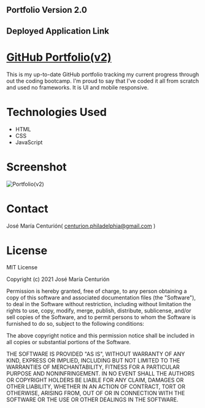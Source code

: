 ## Portfolio Version 2.0

## Deployed Application Link
# [GitHub Portfolio(v2)](https://chemacenturion.github.io/Portfolio-v2/)

This is my up-to-date GitHub portfolio tracking my current progress through out the coding bootcamp.
I'm proud to say that I've coded it all from scratch and used no frameworks. It is UI and mobile responsive.

# Technologies Used

* HTML
* CSS
* JavaScript

# Screenshot
![Portfolio(v2)](Portfolio(v2)\assets\Portfolio(v2).gif)

# Contact

José María Centurión( centurion.philadelphia@gmail.com )

# License

MIT License

Copyright (c) 2021 José María Centurión

Permission is hereby granted, free of charge, to any person obtaining a copy of this software and associated documentation files (the "Software"), to deal in the Software without restriction, including without limitation the rights to use, copy, modify, merge, publish, distribute, sublicense, and/or sell copies of the Software, and to permit persons to whom the Software is furnished to do so, subject to the following conditions:

The above copyright notice and this permission notice shall be included in all copies or substantial portions of the Software.

THE SOFTWARE IS PROVIDED "AS IS", WITHOUT WARRANTY OF ANY KIND, EXPRESS OR IMPLIED, INCLUDING BUT NOT LIMITED TO THE WARRANTIES OF MERCHANTABILITY, FITNESS FOR A PARTICULAR PURPOSE AND NONINFRINGEMENT. IN NO EVENT SHALL THE AUTHORS OR COPYRIGHT HOLDERS BE LIABLE FOR ANY CLAIM, DAMAGES OR OTHER LIABILITY, WHETHER IN AN ACTION OF CONTRACT, TORT OR OTHERWISE, ARISING FROM, OUT OF OR IN CONNECTION WITH THE SOFTWARE OR THE USE OR OTHER DEALINGS IN THE SOFTWARE.